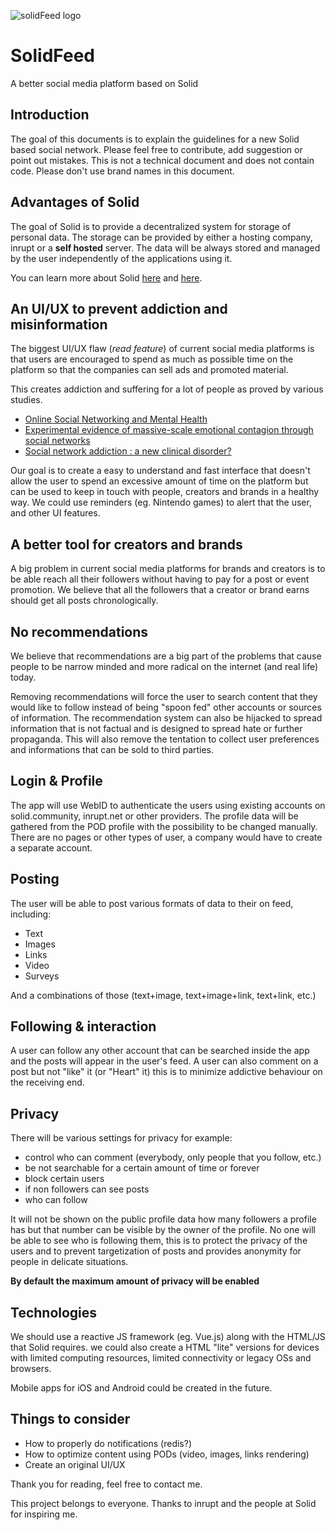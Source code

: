 ![solidFeed logo](https://github.com/promocare/solidFeed/blob/master/logo.svg)
# SolidFeed
A better social media platform based on Solid

## Introduction
The goal of this documents is to explain the guidelines for a new Solid based social network.
Please feel free to contribute, add suggestion or point out mistakes.
This is not a technical document and does not contain code. Please don't use brand names in this document.

## Advantages of Solid

The goal of Solid is to provide a decentralized system for storage of personal data. The storage can be provided by either a hosting company, inrupt or a **self hosted** server. The data will be always stored and managed by the user independently of the applications using it.

You can learn more about Solid [here](https://github.com/solid/solid) and [here](https://solid.inrupt.com/).

## An UI/UX to prevent addiction and misinformation
The biggest UI/UX flaw (_read feature_) of current social media platforms is that users are encouraged to spend as much as possible time on the platform so that the companies can sell ads and promoted material. 

This creates addiction and suffering for a lot of people as proved by various studies.
- [Online Social Networking and Mental Health](https://www.ncbi.nlm.nih.gov/pmc/articles/PMC4183915/) 
- [Experimental evidence of massive-scale emotional contagion through social networks](http://www.pnas.org/content/111/24/8788.full)
- [Social network addiction : a new clinical disorder?](https://www.sciencedirect.com/science/article/pii/S0924933810708464)

Our goal is to create a easy to understand and fast interface that doesn't allow the user to spend an excessive amount of time on the platform but can be used to keep in touch with people, creators and brands in a healthy way.
We could use reminders (eg. Nintendo games) to alert that the user, and other UI features.

## A better tool for creators and brands
A big problem in current social media platforms for brands and creators is to be able reach all their followers without having to pay for a post or event promotion. 
We believe that all the followers that a creator or brand earns should get all posts chronologically.

## No recommendations 
We believe that recommendations are a big part of the problems that cause people to be narrow minded and more radical on the internet (and real life) today.

Removing recommendations will force the user to search content that they would like to follow instead of being "spoon fed" other accounts or sources of information. The recommendation system can also be hijacked to spread information that is not factual and is designed to spread hate or further propaganda. This will also remove the tentation to collect user preferences and informations that can be sold to third parties.

## Login & Profile
The app will use WebID to authenticate the users using existing accounts on solid.community, inrupt.net or other providers.
The profile data will be gathered from the POD profile with the possibility to be changed manually.
There are no pages or other types of user, a company would have to create a separate account.

## Posting
The user will be able to post various formats of data to their on feed, including:
- Text
- Images 
- Links
- Video
- Surveys

And a combinations of those (text+image, text+image+link, text+link, etc.)

## Following & interaction
A user can follow any other account that can be searched inside the app and the posts will appear in the user's feed.
A user can also comment on a post but not "like" it (or "Heart" it) this is to minimize addictive behaviour on the receiving end.

## Privacy
There will be various settings for privacy for example:
- control who can comment (everybody, only people that you follow, etc.)
- be not searchable for a certain amount of time or forever
- block certain users
- if non followers can see posts
- who can follow

It will not be shown on the public profile data how many followers a profile has but that number can be visible by the owner of the profile. No one will be able to see who is following them, this is to protect the privacy of the users and to prevent targetization of posts and provides anonymity for people in delicate situations.

**By default the maximum amount of privacy will be enabled**

## Technologies
We should use a reactive JS framework (eg. Vue.js) along with the HTML/JS that Solid requires.
we could also create a HTML "lite" versions for devices with limited computing resources, limited connectivity or legacy OSs and browsers.

Mobile apps for iOS and Android could be created in the future.

## Things to consider
- How to properly do notifications (redis?)
- How to optimize content using PODs (video, images, links rendering)
- Create an original UI/UX

Thank you for reading,
feel free to contact me.

This project belongs to everyone.
Thanks to inrupt and the people at Solid for inspiring me.
